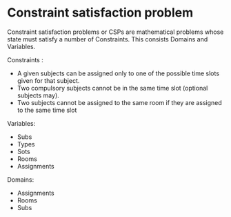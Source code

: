 # Constraint satisfaction problem

Constraint satisfaction problems or CSPs are mathematical problems whose state must  satisfy a number of Constraints. This consists Domains and Variables. 

Constraints :
* A given subjects can be assigned only to one of the possible time slots given for that subject.
* Two compulsory subjects cannot be in the same time slot (optional subjects may).
* Two subjects cannot be assigned to the same room if they are assigned to the same time slot

Variables:
* Subs
* Types
* Sots
* Rooms
* Assignments

Domains:
* Assignments
* Rooms
* Subs
